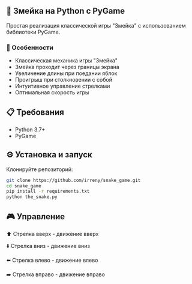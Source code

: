 ## 🐍 Змейка на Python с PyGame

Простая реализация классической игры "Змейка" с использованием библиотеки PyGame.

### 🚀 Особенности

- Классическая механика игры "Змейка"
- Змейка проходит через границы экрана
- Увеличение длины при поедании яблок
- Проигрыш при столкновении с собой
- Интуитивное управление стрелками
- Оптимальная скорость игры

## 📋 Требования

- Python 3.7+
- PyGame

## ⚙️ Установка и запуск

Клонируйте репозиторий:
```bash
git clone https://github.com/irreny/snake_game.git
cd snake_game
pip install -r requirements.txt
python the_snake.py
```
## 🎮 Управление
⬆️ Стрелка вверх - движение вверх

⬇️ Стрелка вниз - движение вниз

⬅️ Стрелка влево - движение влево

➡️ Стрелка вправо - движение вправо
